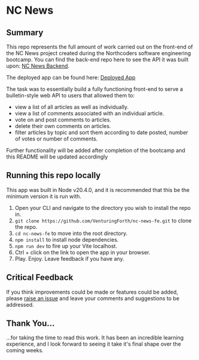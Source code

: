 # NC News
## Summary

This repo represents the full amount of work carried out on the front-end of the NC News project created during the Northcoders software engineering bootcamp. You can find the back-end repo here to see the API it was built upon: [NC News Backend](https://github.com/VenturingForth/nc-news-be).

The deployed app can be found here: [Deployed App](https://nc-news-with-jr.netlify.app/)

The task was to essentially build a fully functioning front-end to serve a bulletin-style web API to users that allowed them to:

- view a list of all articles as well as individually.
- view a list of comments associated with an individual article.
- vote on and post comments to articles.
- delete their own comments on articles.
- filter articles by topic and sort them according to date posted, number of votes or number of comments.

Further functionality will be added after completion of the bootcamp and this README will be updated accordingly 

## Running this repo locally
This app was built in Node v20.4.0, and it is recommended that this be the minimum version it is run with.

1. Open your CLI and navigate to the directory you wish to install the repo in.
2. `git clone https://github.com/VenturingForth/nc-news-fe.git` to clone the repo.
3. `cd nc-news-fe` to move into the root directory.
4. `npm install` to install node dependencies.
5. `npm run dev` to fire up your Vite localhost.
6. Ctrl + click on the link to open the app in your browser.
7. Play. Enjoy. Leave feedback if you have any.

## Critical Feedback
If you think improvements could be made or features could be added, please [raise an issue](https://github.com/VenturingForth/nc-news-fe/issues/new) and leave your comments and suggestions to be addressed.

## Thank You...
...for taking the time to read this work. It has been an incredible learning experience, and I look forward to seeing it take it's final shape over the coming weeks.